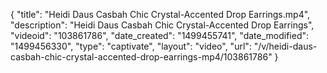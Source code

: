 {
    "title": "Heidi Daus Casbah Chic Crystal-Accented Drop Earrings.mp4",
    "description": "Heidi Daus Casbah Chic Crystal-Accented Drop Earrings",
    "videoid": "103861786",
    "date_created": "1499455741",
    "date_modified": "1499456330",
    "type": "captivate",
    "layout": "video",
    "url": "\/v\/heidi-daus-casbah-chic-crystal-accented-drop-earrings-mp4\/103861786"
}